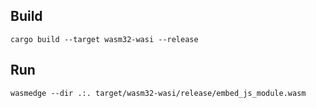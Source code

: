 
## Build

```
cargo build --target wasm32-wasi --release
```

## Run

```
wasmedge --dir .:. target/wasm32-wasi/release/embed_js_module.wasm
```
